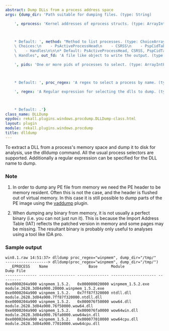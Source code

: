 ```yaml
---
abstract: Dump DLLs from a process address space
args: {dump_dir: 'Path suitable for dumping files. (type: String)

    ', eprocess: 'Kernel addresses of eprocess structs. (type: ArrayIntParser)



    * Default: ', method: "Method to list processes. (type: ChoiceArray)\n\n\n* Valid\
    \ Choices:\n    - PsActiveProcessHead\n    - CSRSS\n    - PspCidTable\n    - Sessions\n\
    \    - Handles\n\n\n* Default: PsActiveProcessHead, CSRSS, PspCidTable, Sessions,\
    \ Handles", out_fd: 'A file like object to write the output. (type: String)

    ', pids: 'One or more pids of processes to select. (type: ArrayIntParser)



    * Default: ', proc_regex: 'A regex to select a process by name. (type: RegEx)

    ', regex: 'A Regular expression for selecting the dlls to dump. (type: RegEx)



    * Default: .'}
class_name: DLLDump
epydoc: rekall.plugins.windows.procdump.DLLDump-class.html
layout: plugin
module: rekall.plugins.windows.procdump
title: dlldump
---
```


To extract a DLL from a process's memory space and dump it to disk for analysis,
use the dlldump command. All the usual process selectors are
supported. Additionally a regular expression can be specified for the DLL name
to dump.

### Note

1. In order to dump any PE file from memory we need the PE header to be memory
   resident. Often this is not the case, and the header is flushed out of
   virtual memory. In this case it is still possible to dump parts of the PE
   image using the [vaddump](VADDump.html) plugin.

2. When dumping any binary from memory, it is not usually a perfect binary
   (i.e. you can not just run it). This is because the Import Address Table
   (IAT) reflects the patched version in memory and some pages may be
   missing. The resultant binary is probably only useful to analyses using a
   tool like IDA pro.


### Sample output

```
win8.1.raw 14:51:37> dlldump proc_regex="winpmem", dump_dir="/tmp/"
-------------------> dlldump(proc_regex="winpmem", dump_dir="/tmp/")
  _EPROCESS    Name                  Base      Module               Dump File
-------------- ---------------- -------------- -------------------- ---------
0xe0000204a900 winpmem_1.5.2.   0x000000020000 winpmem_1.5.2.exe    module.2628.3d04a900.20000.winpmem_1.5.2.exe
0xe0000204a900 winpmem_1.5.2.   0x7ff87f320000 ntdll.dll            module.2628.3d04a900.7ff87f320000.ntdll.dll
0xe0000204a900 winpmem_1.5.2.   0x000076f50000 wow64.dll            module.2628.3d04a900.76f50000.wow64.dll
0xe0000204a900 winpmem_1.5.2.   0x000076fa0000 wow64win.dll         module.2628.3d04a900.76fa0000.wow64win.dll
0xe0000204a900 winpmem_1.5.2.   0x000077010000 wow64cpu.dll         module.2628.3d04a900.77010000.wow64cpu.dll
```